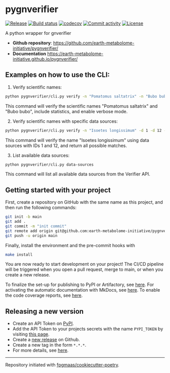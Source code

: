 # pygnverifier

[![Release](https://img.shields.io/github/v/release/earth-metabolome-initiative/pygnverifier)](https://img.shields.io/github/v/release/earth-metabolome-initiative/pygnverifier)
[![Build status](https://img.shields.io/github/actions/workflow/status/earth-metabolome-initiative/pygnverifier/main.yml?branch=main)](https://github.com/earth-metabolome-initiative/pygnverifier/actions/workflows/main.yml?query=branch%3Amain)
[![codecov](https://codecov.io/gh/earth-metabolome-initiative/pygnverifier/branch/main/graph/badge.svg)](https://codecov.io/gh/earth-metabolome-initiative/pygnverifier)
[![Commit activity](https://img.shields.io/github/commit-activity/m/earth-metabolome-initiative/pygnverifier)](https://img.shields.io/github/commit-activity/m/earth-metabolome-initiative/pygnverifier)
[![License](https://img.shields.io/github/license/earth-metabolome-initiative/pygnverifier)](https://img.shields.io/github/license/earth-metabolome-initiative/pygnverifier)

A python wrapper for gnverifier

- **Github repository**: <https://github.com/earth-metabolome-initiative/pygnverifier/>
- **Documentation** <https://earth-metabolome-initiative.github.io/pygnverifier/>

## Examples on how to use the CLI:

1. Verify scientific names:

```bash
python pygnverifier/cli.py verify -n "Pomatomus saltatrix" -n "Bubo bubo" --with-stats --verbose
```

This command will verify the scientific names "Pomatomus saltatrix" and "Bubo bubo", include statistics, and enable verbose mode.

2. Verify scientific names with specific data sources:

```bash
python pygnverifier/cli.py verify -n "Isoetes longissimum" -d 1 -d 12 --with-all-matches
```

This command will verify the name "Isoetes longissimum" using data sources with IDs 1 and 12, and return all possible matches.

3. List available data sources:

```bash
python pygnverifier/cli.py data-sources
```

This command will list all available data sources from the Verifier API.

## Getting started with your project

First, create a repository on GitHub with the same name as this project, and then run the following commands:

```bash
git init -b main
git add .
git commit -m "init commit"
git remote add origin git@github.com:earth-metabolome-initiative/pygnverifier.git
git push -u origin main
```

Finally, install the environment and the pre-commit hooks with

```bash
make install
```

You are now ready to start development on your project!
The CI/CD pipeline will be triggered when you open a pull request, merge to main, or when you create a new release.

To finalize the set-up for publishing to PyPI or Artifactory, see [here](https://fpgmaas.github.io/cookiecutter-poetry/features/publishing/#set-up-for-pypi).
For activating the automatic documentation with MkDocs, see [here](https://fpgmaas.github.io/cookiecutter-poetry/features/mkdocs/#enabling-the-documentation-on-github).
To enable the code coverage reports, see [here](https://fpgmaas.github.io/cookiecutter-poetry/features/codecov/).

## Releasing a new version

- Create an API Token on [PyPI](https://pypi.org/).
- Add the API Token to your projects secrets with the name `PYPI_TOKEN` by visiting [this page](https://github.com/earth-metabolome-initiative/pygnverifier/settings/secrets/actions/new).
- Create a [new release](https://github.com/earth-metabolome-initiative/pygnverifier/releases/new) on Github.
- Create a new tag in the form `*.*.*`.
- For more details, see [here](https://fpgmaas.github.io/cookiecutter-poetry/features/cicd/#how-to-trigger-a-release).

---

Repository initiated with [fpgmaas/cookiecutter-poetry](https://github.com/fpgmaas/cookiecutter-poetry).
